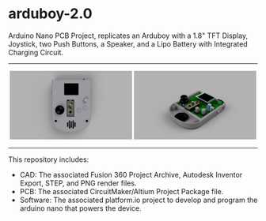 # arduboy-2.0
Arduino Nano PCB Project, replicates an Arduboy with a 1.8" TFT Display, Joystick, two Push Buttons, a Speaker, and a Lipo Battery with Integrated Charging Circuit.

<hr/>
<div align="center">
  <img src="cad/top-view.png" width="49%" />
  <img src="cad/side-view-exposed.png" width="49%" />
</div>
<hr/>

This repository includes:
- CAD: The associated Fusion 360 Project Archive, Autodesk Inventor Export, STEP, and PNG render files.
- PCB: The associated CircuitMaker/Altium Project Package file. 
- Software: The associated platform.io project to develop and program the arduino nano that powers the device.

